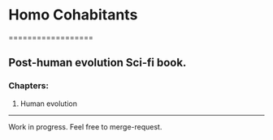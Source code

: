 # Homo Cohabitants
==================

## Post-human evolution Sci-fi book.

### Chapters:
1. Human evolution

-----------------------------------------------------

Work in progress. Feel free to merge-request.
